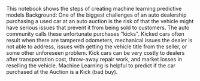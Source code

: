 This notebook shows the steps of creating machine learning predictive models
Background: One of the biggest challenges of an auto dealership purchasing a used car at an auto auction is the risk of that the vehicle might have serious issues that prevent it from being sold to customers. The auto community calls these unfortunate purchases "kicks". Kicked cars often result when there are tampered odometers, mechanical issues the dealer is not able to address, issues with getting the vehicle title from the seller, or some other unforeseen problem. Kick cars can be very costly to dealers after transportation cost, throw-away repair work, and market losses in reselling the vehicle. Machine Learning is helpful to predict if the car purchased at the Auction is a Kick (bad buy).
